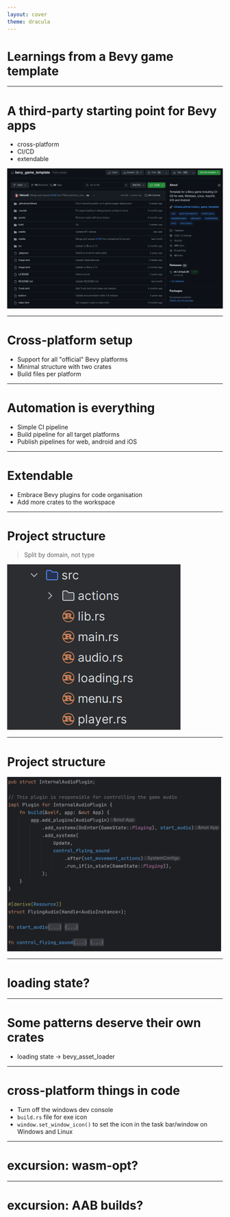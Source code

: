 ```yaml
---
layout: cover
theme: dracula
---
```


# Learnings from a Bevy game template

---

# A third-party starting point for Bevy apps

- cross-platform
- CI/CD
- extendable

![bevy_game_template on GitHub](github_bevy_game_template.png)

---

# Cross-platform setup

- Support for all "official" Bevy platforms
- Minimal structure with two crates
- Build files per platform

---

# Automation is everything

- Simple CI pipeline
- Build pipeline for all target platforms
- Publish pipelines for web, android and iOS

---

# Extendable

- Embrace Bevy plugins for code organisation
- Add more crates to the workspace

---

# Project structure

> Split by domain, not type

![](modules.png)

---

# Project structure

<img alt="The internal Audio plugin" src="InternalAudioPlugin.png" width="500"/>

---

# loading state?


---

# Some patterns deserve their own crates

- loading state -> bevy_asset_loader


---

# cross-platform things in code

* Turn off the windows dev console
* `build.rs` file for exe icon
* `window.set_window_icon()` to set the icon in the task bar/window on Windows and Linux

[//]: # (ask to use gnu toolchain so players don't have to install the Microsoft C/C++ Runtime Redistributables?)


---

# excursion: wasm-opt?


---

# excursion: AAB builds?